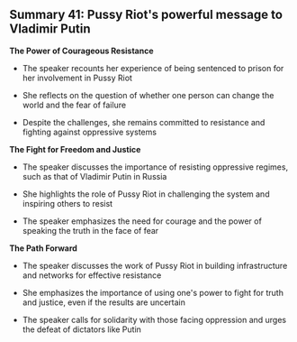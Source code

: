 ## Summary 41: Pussy Riot's powerful message to Vladimir Putin

**The Power of Courageous Resistance**

- The speaker recounts her experience of being sentenced to prison for her involvement in Pussy Riot
- She reflects on the question of whether one person can change the world and the fear of failure
- Despite the challenges, she remains committed to resistance and fighting against oppressive systems

**The Fight for Freedom and Justice**

- The speaker discusses the importance of resisting oppressive regimes, such as that of Vladimir Putin in Russia
- She highlights the role of Pussy Riot in challenging the system and inspiring others to resist
- The speaker emphasizes the need for courage and the power of speaking the truth in the face of fear

**The Path Forward**

- The speaker discusses the work of Pussy Riot in building infrastructure and networks for effective resistance
- She emphasizes the importance of using one's power to fight for truth and justice, even if the results are uncertain
- The speaker calls for solidarity with those facing oppression and urges the defeat of dictators like Putin